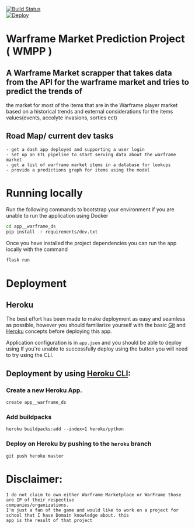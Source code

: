 [![Build
Status](https://travis-ci.com/Jwilson1172/warframe_ds.svg?branch=master)](https://travis-ci.com/Jwilson1172/warframe_ds)
<a href="https://heroku.com/deploy" style="display: block"><img src="https://www.herokucdn.com/deploy/button.svg"
        title="Deploy" alt="Deploy"></a>

# Warframe Market Prediction Project ( WMPP )
## A Warframe Market scrapper that takes data from the API for the warframe market and tries to predict the trends of
the market for most of the items that are in the Warframe player market based on a historical trends and external
considerations for the items values(events, accolyte invasions, sorties ect)


## Road Map/ current dev tasks

<div>

    - get a dash app deployed and supporting a user login
    - set up an ETL pipeline to start serving data about the warframe market
    - get a list of warframe market items in a database for lookups
    - provide a predictions graph for items using the model

</div>

# Running locally

Run the following commands to bootstrap your environment if you are unable to run the application using Docker

```bash
cd app__warframe_ds
pip install -r requirements/dev.txt
```

Once you have installed the project dependencies you can run the app locally with the command

```bash
flask run
```
# Deployment

## Heroku

The best effort has been made to make deployment as easy and seamless as possible, however you should
familiarize yourself with the basic [Git](https://git-scm.com/) and [Heroku](https://heroku.com/) concepts before
deploying this app.

Application configuration is in `app.json` and you should be able to deploy using
If you're unable to successfully deploy using the button you will need to try using the CLI.

## Deployment by using [Heroku CLI](https://devcenter.heroku.com/articles/heroku-cli):

### Create a new Heroku App.

<div>

    create app__warframe_ds

</div>

### Add buildpacks

<div>

    heroku buildpacks:add --index=1 heroku/python

</div>

### Deploy on Heroku by pushing to the `heroku` branch

<div>

    git push heroku master

</div>


# Disclaimer:
<p>

    I do not claim to own either Warframe Marketplace or WarFrame those are IP of their respective
    companies/organizations.
    I'm just a fan of the game and would like to work on a project for school that I have Domain knowledge about. this
    app is the result of that project

</p>
